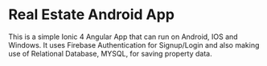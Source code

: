 # Real Estate Android App

This is a simple Ionic 4 Angular App that can run on Android, IOS and Windows. It uses Firebase Authentication for Signup/Login and also making use of Relational Database, MYSQL, for saving property data.
